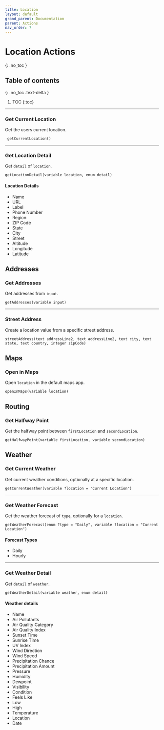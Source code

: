 ```yaml
---
title: Location
layout: default
grand_parent: Documentation
parent: Actions
nav_order: 7
---
```


# Location Actions
{: .no_toc }

## Table of contents
{: .no_toc .text-delta }

1. TOC
{:toc}

---

### Get Current Location

Get the users current location.

```
 getCurrentLocation()
 ```

---

### Get Location Detail

Get `detail` of `location`.

```
getLocationDetail(variable location, enum detail)
```

#### Location Details

- Name
- URL
- Label
- Phone Number
- Region
- ZIP Code
- State
- City
- Street
- Altitude
- Longitude
- Latitude

## Addresses

### Get Addresses

Get addresses from `input`.

```
getAddresses(variable input)
```

---

### Street Address

Create a location value from a specific street address.

```
streetAddress(text addressLine2, text addressLine2, text city, text state, text country, integer zipCode)
```

## Maps

### Open in Maps

Open `location` in the default maps app.

```
openInMaps(variable location)
```

## Routing

### Get Halfway Point

Get the halfway point between `firstLocation` and `secondLocation`.

```
getHalfwayPoint(variable firstLocation, variable secondLocation)
```

## Weather

### Get Current Weather

Get current weather conditions, optionally at a specific location.

```
getCurrentWeather(variable ?location = "Current Location")
```

---

### Get Weather Forecast

Get the weather forecast of `type`, optionally for a `location`.

```
getWeatherForecast(enum ?type = "Daily", variable ?location = "Current Location")
```

#### Forecast Types

- Daily
- Hourly

---

### Get Weather Detail

Get `detail` of `weather`.

```
getWeatherDetail(variable weather, enum detail)
```

#### Weather details

- Name
- Air Pollutants
- Air Quality Category
- Air Quality Index
- Sunset Time
- Sunrise Time
- UV Index
- Wind Direction
- Wind Speed
- Precipitation Chance
- Precipitation Amount
- Pressure
- Humidity
- Dewpoint
- Visibility
- Condition
- Feels Like
- Low
- High
- Temperature
- Location
- Date
